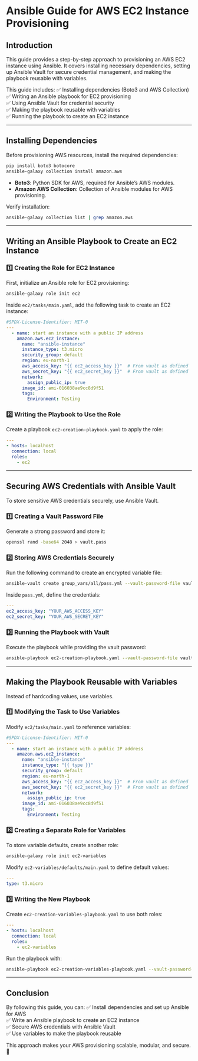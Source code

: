 # Ansible Guide for AWS EC2 Instance Provisioning

## Introduction

This guide provides a step-by-step approach to provisioning an AWS EC2 instance using Ansible. It covers installing necessary dependencies, setting up Ansible Vault for secure credential management, and making the playbook reusable with variables.

This guide includes:
✅ Installing dependencies (Boto3 and AWS Collection)  
✅ Writing an Ansible playbook for EC2 provisioning  
✅ Using Ansible Vault for credential security  
✅ Making the playbook reusable with variables  
✅ Running the playbook to create an EC2 instance  

---

## Installing Dependencies

Before provisioning AWS resources, install the required dependencies:

```sh
pip install boto3 botocore
ansible-galaxy collection install amazon.aws
```

- **Boto3**: Python SDK for AWS, required for Ansible’s AWS modules.
- **Amazon AWS Collection**: Collection of Ansible modules for AWS provisioning.

Verify installation:

```sh
ansible-galaxy collection list | grep amazon.aws
```

---

## Writing an Ansible Playbook to Create an EC2 Instance

### 1️⃣ Creating the Role for EC2 Instance

First, initialize an Ansible role for EC2 provisioning:

```sh
ansible-galaxy role init ec2
```

Inside `ec2/tasks/main.yaml`, add the following task to create an EC2 instance:

```yaml
#SPDX-License-Identifier: MIT-0
---
  - name: start an instance with a public IP address
    amazon.aws.ec2_instance:
      name: "ansible-instance"
      instance_type: t3.micro
      security_group: default
      region: eu-north-1
      aws_access_key: "{{ ec2_access_key }}"  # From vault as defined
      aws_secret_key: "{{ ec2_secret_key }}"  # From vault as defined
      network:
        assign_public_ip: true
      image_id: ami-016038ae9cc8d9f51
      tags:
        Environment: Testing
```

### 2️⃣ Writing the Playbook to Use the Role

Create a playbook `ec2-creation-playbook.yaml` to apply the role:

```yaml
---
- hosts: localhost
  connection: local
  roles:
    - ec2
```

---

## Securing AWS Credentials with Ansible Vault

To store sensitive AWS credentials securely, use Ansible Vault.

### 1️⃣ Creating a Vault Password File

Generate a strong password and store it:

```sh
openssl rand -base64 2048 > vault.pass
```

### 2️⃣ Storing AWS Credentials Securely

Run the following command to create an encrypted variable file:

```sh
ansible-vault create group_vars/all/pass.yml --vault-password-file vault.pass
```

Inside `pass.yml`, define the credentials:

```yaml
---
ec2_access_key: "YOUR_AWS_ACCESS_KEY"
ec2_secret_key: "YOUR_AWS_SECRET_KEY"
```

### 3️⃣ Running the Playbook with Vault

Execute the playbook while providing the vault password:

```sh
ansible-playbook ec2-creation-playbook.yaml --vault-password-file vault.pass
```

---

## Making the Playbook Reusable with Variables

Instead of hardcoding values, use variables.

### 1️⃣ Modifying the Task to Use Variables

Modify `ec2/tasks/main.yaml` to reference variables:

```yaml
#SPDX-License-Identifier: MIT-0
---
  - name: start an instance with a public IP address
    amazon.aws.ec2_instance:
      name: "ansible-instance"
      instance_type: "{{ type }}"
      security_group: default
      region: eu-north-1
      aws_access_key: "{{ ec2_access_key }}"  # From vault as defined
      aws_secret_key: "{{ ec2_secret_key }}"  # From vault as defined
      network:
        assign_public_ip: true
      image_id: ami-016038ae9cc8d9f51
      tags:
        Environment: Testing
```

### 2️⃣ Creating a Separate Role for Variables

To store variable defaults, create another role:

```sh
ansible-galaxy role init ec2-variables
```

Modify `ec2-variables/defaults/main.yaml` to define default values:

```yaml
---
type: t3.micro
```

### 3️⃣ Writing the New Playbook

Create `ec2-creation-variables-playbook.yaml` to use both roles:

```yaml
---
- hosts: localhost
  connection: local
  roles:
    - ec2-variables
```

Run the playbook with:

```sh
ansible-playbook ec2-creation-variables-playbook.yaml --vault-password-file vault.pass
```

---

## Conclusion

By following this guide, you can:
✅ Install dependencies and set up Ansible for AWS  
✅ Write an Ansible playbook to create an EC2 instance  
✅ Secure AWS credentials with Ansible Vault  
✅ Use variables to make the playbook reusable  

This approach makes your AWS provisioning scalable, modular, and secure. 🚀